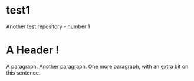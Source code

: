 test1
=====

Another test repository - number 1

A Header !
===========

A paragraph.
Another paragraph.
One more paragraph, with an extra bit on this sentence.
